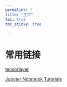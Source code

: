 ```yaml
---
permalink: /
title: "主页"
toc: true
toc_sticky: true

---
```


# 常用链接

[tensorlayer](https://neutrino3316.github.io/Notebook/tensorlayer/)

[Jupyter Notebook Tutorials](https://neutrino3316.github.io/Notebook/jupyter-notebook-tutorials/)

<!-- 
其他链接
https://neutrino3316.github.io/Notebook/SRAD2018/
 -->

